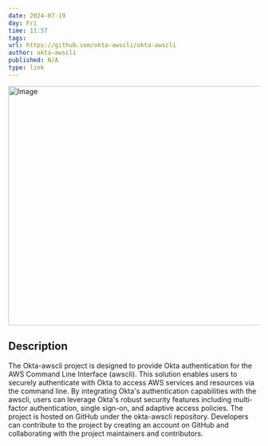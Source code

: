 ```yaml
---
date: 2024-07-19
day: Fri
time: 11:57
tags:
url: https://github.com/okta-awscli/okta-awscli
author: okta-awscli
published: N/A
type: link
---
```


<img src="https://opengraph.githubassets.com/8eb5a80abc427b99d32f4be7d0e59a0cf6dd20fa2575583cbc997f7b96c13114/okta-awscli/okta-awscli" width="854" height="480" alt="Image" />

## Description
The Okta-awscli project is designed to provide Okta authentication for the AWS Command Line Interface (awscli). This solution enables users to securely authenticate with Okta to access AWS services and resources via the command line. By integrating Okta's authentication capabilities with the awscli, users can leverage Okta's robust security features including multi-factor authentication, single sign-on, and adaptive access policies. The project is hosted on GitHub under the okta-awscli repository. Developers can contribute to the project by creating an account on GitHub and collaborating with the project maintainers and contributors.